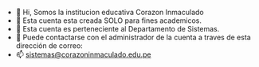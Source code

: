 - 👋 Hi, Somos la institucion educativa Corazon Inmaculado
- 👀 Esta cuenta esta creada SOLO para fines academicos.
- 🌱 Esta cuenta es perteneciente al Departamento de Sistemas.
- 💞️ Puede contactarse con el administrador de la cuenta a traves de esta dirección de correo:
- 📫 sistemas@corazoninmaculado.edu.pe

<!---
corazoninmaculado/corazoninmaculado is a ✨ special ✨ repository because its `README.md` (this file) appears on your GitHub profile.
You can click the Preview link to take a look at your changes.
--->
